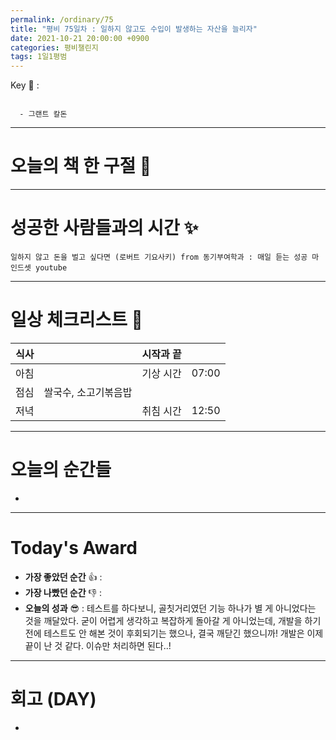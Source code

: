 ```yaml
---
permalink: /ordinary/75
title: "평비 75일차 : 일하지 않고도 수입이 발생하는 자산을 늘리자"
date: 2021-10-21 20:00:00 +0900
categories: 평비챌린지
tags: 1일1평범
---  
```

Key 🔑 : 
```

  - 그랜트 칼돈
```

---
# 오늘의 책 한 구절 📕


---
# 성공한 사람들과의 시간 ✨
`일하지 않고 돈을 벌고 싶다면 (로버트 기요사키) from 동기부여학과 : 매일 듣는 성공 마인드셋 youtube`  


---
# 일상 체크리스트 📃

| 식사 |  | 시작과 끝 |  |
|:----:|:----:|:----:|:----:|
| 아침 |  | 기상 시간 | 07:00 |
| 점심 | 쌀국수, 소고기볶음밥 |  |  |
| 저녁 |  | 취침 시간 | 12:50 |

---
# 오늘의 순간들
- 

---
# Today's Award
- **가장 좋았던 순간** 👍 : 
- **가장 나빴던 순간** 👎 : 
- **오늘의 성과** 😎 : 테스트를 하다보니, 골칫거리였던 기능 하나가 별 게 아니었다는 것을 깨달았다. 굳이 어렵게 생각하고 복잡하게 돌아갈 게 아니었는데, 개발을 하기 전에 테스트도 안 해본 것이 후회되기는 했으나, 결국 깨닫긴 했으니까! 개발은 이제 끝이 난 것 같다. 이슈만 처리하면 된다..!

---
# 회고 (DAY)
- 

